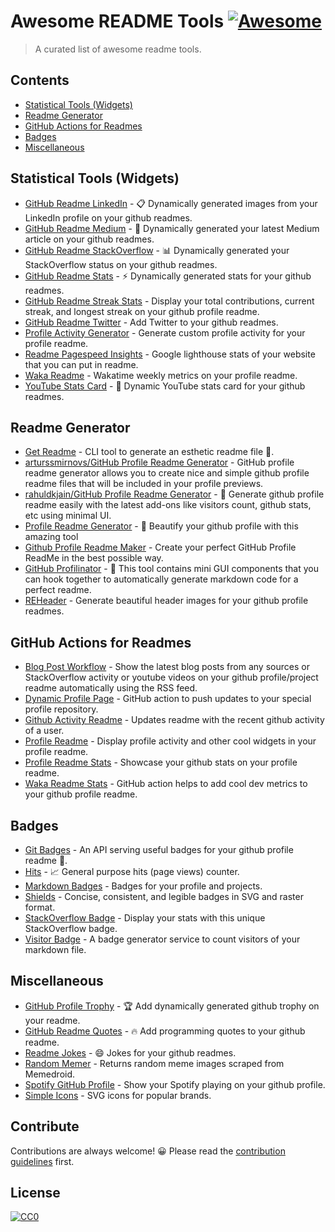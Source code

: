 # Awesome README Tools [![Awesome](https://cdn.rawgit.com/sindresorhus/awesome/d7305f38d29fed78fa85652e3a63e154dd8e8829/media/badge.svg)](https://github.com/sindresorhus/awesome)

> A curated list of awesome readme tools.

## Contents

- [Statistical Tools (Widgets)](#statistical-tools-widgets)
- [Readme Generator](#readme-generator)
- [GitHub Actions for Readmes](#github-actions-for-readmes)
- [Badges](#badges)
- [Miscellaneous](#miscellaneous)

## Statistical Tools (Widgets)

- [GitHub Readme LinkedIn](https://github.com/soroushchehresa/github-readme-linkedin#readme) - 📋 Dynamically generated images from your LinkedIn profile on your github readmes.
- [GitHub Readme Medium](https://github.com/omidnikrah/github-readme-medium#readme) - 📖 Dynamically generated your latest Medium article on your github readmes.
- [GitHub Readme StackOverflow](https://github.com/omidnikrah/github-readme-stackoverflow#readme) - 📊 Dynamically generated your StackOverflow status on your github readmes.
- [GitHub Readme Stats](https://github.com/anuraghazra/github-readme-stats#readme) - ⚡ Dynamically generated stats for your github readmes.
- [GitHub Readme Streak Stats](https://github.com/DenverCoder1/github-readme-streak-stats#readme) - Display your total contributions, current streak, and longest streak on your github profile readme.
- [GitHub Readme Twitter](https://github.com/gazf/github-readme-twitter#readme) - Add Twitter to your github readmes.
- [Profile Activity Generator](https://github.com/omidnikrah/profile-activity-generator#readme) - Generate custom profile activity for your profile readme.
- [Readme Pagespeed Insights](https://github.com/ankurparihar/readme-pagespeed-insights#readme) - Google lighthouse stats of your website that you can put in readme.
- [Waka Readme](https://github.com/athul/waka-readme#readme) - Wakatime weekly metrics on your profile readme.
- [YouTube Stats Card](https://github.com/Dhyeythumar/youtube-stats-card#readme) - 🚀 Dynamic YouTube stats card for your github readmes.

## Readme Generator

- [Get Readme](https://github.com/luctst/get-readme#readme) - CLI tool to generate an esthetic readme file 🔖.
- [arturssmirnovs/GitHub Profile Readme Generator](https://github.com/arturssmirnovs/github-profile-readme-generator#readme) - GitHub profile readme generator allows you to create nice and simple github profile readme files that will be included in your profile previews.
- [rahuldkjain/GitHub Profile Readme Generator](https://github.com/rahuldkjain/github-profile-readme-generator#readme) - 🚀 Generate github profile readme easily with the latest add-ons like visitors count, github stats, etc using minimal UI.
- [Profile Readme Generator](https://github.com/maurodesouza/profile-readme-generator) - 🎨 Beautify your github profile with this amazing tool
- [Github Profile Readme Maker](https://github.com/VishwaGauravIn/github-profile-readme-maker) - Create your perfect GitHub Profile ReadMe in the best possible way.
- [GitHub Profilinator](https://github.com/rishavanand/github-profilinator#readme) - 🚀 This tool contains mini GUI components that you can hook together to automatically generate markdown code for a perfect readme.
- [REHeader](https://github.com/khalby786/REHeader#readme) - Generate beautiful header images for your github profile readmes.

## GitHub Actions for Readmes

- [Blog Post Workflow](https://github.com/gautamkrishnar/blog-post-workflow#readme) - Show the latest blog posts from any sources or StackOverflow activity or youtube videos on your github profile/project readme automatically using the RSS feed.
- [Dynamic Profile Page](https://github.com/umutphp/github-action-dynamic-profile-page#readme) - GitHub action to push updates to your special profile repository.
- [Github Activity Readme](https://github.com/jamesgeorge007/github-activity-readme#readme) - Updates readme with the recent github activity of a user.
- [Profile Readme](https://github.com/actions-js/profile-readme#readme) - Display profile activity and other cool widgets in your profile readme.
- [Profile Readme Stats](https://github.com/teoxoy/profile-readme-stats#readme) - Showcase your github stats on your profile readme.
- [Waka Readme Stats](https://github.com/anmol098/waka-readme-stats#readme) - GitHub action helps to add cool dev metrics to your github profile readme.

## Badges

- [Git Badges](https://github.com/puf17640/git-badges#readme) - An API serving useful badges for your github profile readme 🚀.
- [Hits](https://github.com/dwyl/hits) - 📈 General purpose hits (page views) counter.
- [Markdown Badges](https://github.com/Ileriayo/markdown-badges#readme) - Badges for your profile and projects.
- [Shields](https://github.com/badges/shields#readme) - Concise, consistent, and legible badges in SVG and raster format.
- [StackOverflow Badge](https://github.com/claytonjhamilton/stackoverflow-badge#readme) - Display your stats with this unique StackOverflow badge.
- [Visitor Badge](https://github.com/jwenjian/visitor-badge#readme) - A badge generator service to count visitors of your markdown file.

## Miscellaneous

- [GitHub Profile Trophy](https://github.com/ryo-ma/github-profile-trophy#readme) - 🏆 Add dynamically generated github trophy on your readme.
- [GitHub Readme Quotes](https://github.com/PiyushSuthar/github-readme-quotes#readme) - 🔥 Add programming quotes to your github readme.
- [Readme Jokes](https://github.com/ABSphreak/readme-jokes#readme) - 😄 Jokes for your github readmes.
- [Random Memer](https://github.com/techytushar/random-memer#readme) - Returns random meme images scraped from Memedroid.
- [Spotify GitHub Profile](https://github.com/kittinan/spotify-github-profile#readme) - Show your Spotify playing on your github profile.
- [Simple Icons](https://github.com/simple-icons/simple-icons#readme) - SVG icons for popular brands.

## Contribute

Contributions are always welcome! 😀 Please read the [contribution guidelines](contributing.md) first.

## License

[![CC0](https://licensebuttons.net/p/zero/1.0/88x31.png)](https://creativecommons.org/publicdomain/zero/1.0/)
